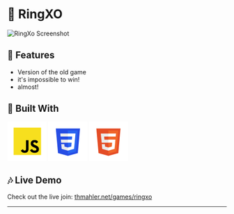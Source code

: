 # :ring: RingXO

![RingXo Screenshot](img/tic.avif)

## :sunflower: Features

- Version of the old game
- it's impossible to win!
- almost!


## :toolbox: Built With

![Javascript](img/javascript.png)
![CSS](img/css.png)
![Html](img/html.png)


## :notes: Live Demo

Check out the live join: [thmahler.net/games/ringxo](thmahler.net/games/ringxo)

---